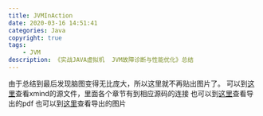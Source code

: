 ```yaml
---
title: JVMInAction
date: 2020-03-16 14:51:41
categories: Java
copyright: true
tags:
    - JVM
description: 《实战JAVA虚拟机  JVM故障诊断与性能优化》总结
---
```

由于总结到最后发现脑图变得无比庞大，所以这里就不再贴出图片了。
可以到[这里](https://github.com/coldJune/blog/tree/master/source/_posts/JVMInAction/实战Java虚拟机.xmind)查看xmind的源文件，里面各个章节有到相应源码的连接
也可以到[这里](https://github.com/coldJune/blog/tree/master/source/_posts/JVMInAction/实战Java虚拟机.pdf)查看导出的pdf
也可以到[这里](https://github.com/coldJune/blog/tree/master/source/_posts/JVMInAction/实战Java虚拟机.png)查看导出的图片

